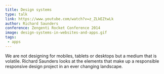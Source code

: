 ```yaml
---
title: Design systems
type: talk
link: https://www.youtube.com/watch?v=z_ZLkEZtwLk
author: Richard Saunders
conference: Zengenti Rocket Conference 2014
image: design-systems-in-websites-and-apps.gif
tags:
 - apps
---
```


We are not designing for mobiles, tablets or desktops but a medium that is volatile. Richard Saunders looks at the elements that make up a responsible responsive design project in an ever changing landscape.
